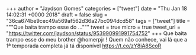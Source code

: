 
+++
author = "Jaydson Gomes"
categories = ["tweet"]
date = "Thu Jan 18 14:02:31 +0000 2018"
draft = false
slug = "36ca674be9cec49a569af562d36a27bc094dcd58"
tags = ["tweet"]
title = """Que baita trampo esse do ..."""
tweet = true
micro = true
tweet_url = "https://twitter.com/jaydson/status/953990991991754752"
+++
Que baita trampo esse do meu brother @homerpjr ! Quem não conhece, vai lá que a 1ª temporada completa já tá disponível  https://t.co/zY8iA8ScoR

